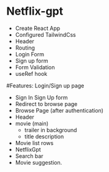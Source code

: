 # Netflix-gpt

- Create React App
- Configured TailwindCss
- Header
- Routing
- Login Form
- Sign up form
- Form Validation
- useRef hook

#Features:
Login/Sign up page

- Sign In Sign Up form
- Redirect to browse page
- Browse Page (after authentication)
- Header
- movie (main)
  - trailer in background
  - title description
- Movie list rows
- NetflixGpt
- Search bar
- Movie suggestion.
